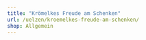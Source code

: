 ```yaml
---
title: "Krömelkes Freude am Schenken"
url: /uelzen/kroemelkes-freude-am-schenken/
shop: Allgemein
---
```

